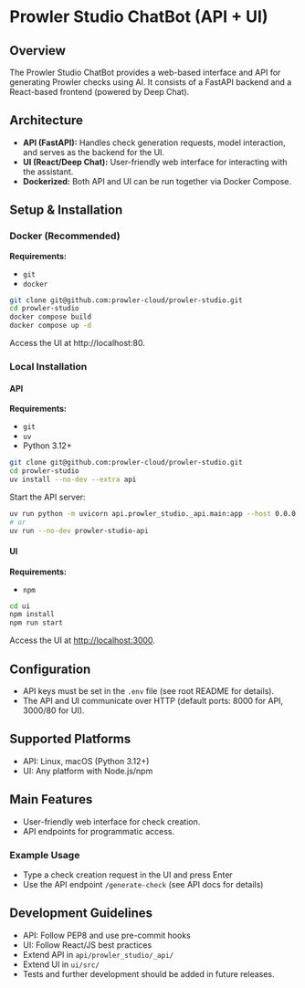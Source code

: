 # Prowler Studio ChatBot (API + UI)

## Overview

The Prowler Studio ChatBot provides a web-based interface and API for generating Prowler checks using AI. It consists of a FastAPI backend and a React-based frontend (powered by Deep Chat).

## Architecture
- **API (FastAPI):** Handles check generation requests, model interaction, and serves as the backend for the UI.
- **UI (React/Deep Chat):** User-friendly web interface for interacting with the assistant.
- **Dockerized:** Both API and UI can be run together via Docker Compose.

## Setup & Installation

### Docker (Recommended)
**Requirements:**
- `git`
- `docker`

```bash
git clone git@github.com:prowler-cloud/prowler-studio.git
cd prowler-studio
docker compose build
docker compose up -d
```

Access the UI at http://localhost:80.

### Local Installation
#### API
**Requirements:**
- `git`
- `uv`
- Python 3.12+

```bash
git clone git@github.com:prowler-cloud/prowler-studio.git
cd prowler-studio
uv install --no-dev --extra api
```

Start the API server:
```bash
uv run python -m uvicorn api.prowler_studio._api.main:app --host 0.0.0.0 --port 8000
# or
uv run --no-dev prowler-studio-api
```

#### UI
**Requirements:**
- `npm`

```bash
cd ui
npm install
npm run start
```

Access the UI at [http://localhost:3000](http://localhost:3000).

## Configuration
- API keys must be set in the `.env` file (see root README for details).
- The API and UI communicate over HTTP (default ports: 8000 for API, 3000/80 for UI).

## Supported Platforms
- API: Linux, macOS (Python 3.12+)
- UI: Any platform with Node.js/npm

## Main Features
- User-friendly web interface for check creation.
- API endpoints for programmatic access.

### Example Usage
- Type a check creation request in the UI and press Enter
- Use the API endpoint `/generate-check` (see API docs for details)

## Development Guidelines
- API: Follow PEP8 and use pre-commit hooks
- UI: Follow React/JS best practices
- Extend API in `api/prowler_studio/_api/`
- Extend UI in `ui/src/`
- Tests and further development should be added in future releases.
